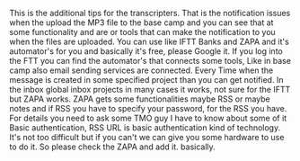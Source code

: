 This is the additional tips for the transcripters. That is the notification issues when the upload the MP3 file to the base camp and you can see that at some functionality and are or tools that can make the notification to you when the files are uploaded. You can use like IFTT Banks and ZAPA and it's automator's for you and basically it's free, please Google it. If you log into the FTT you can find the automator's that connects some tools, Like in base camp also email sending services are connected. Every Time when the message is created  in some specified project than you can get notified. In the inbox global inbox projects in many cases it works, not sure for the IFTT but ZAPA works. ZAPA  gets some functionalities maybe RSS or maybe notes and if RSS you have to specify your password, for the RSS you have. For details you need to ask some TMO guy I have to know about some of it Basic authentication, RSS URL is basic  authentication kind of technology. It's not too difficult but if you can't we can give you some hardware to use to do it. So please check the ZAPA and add it. basically.
